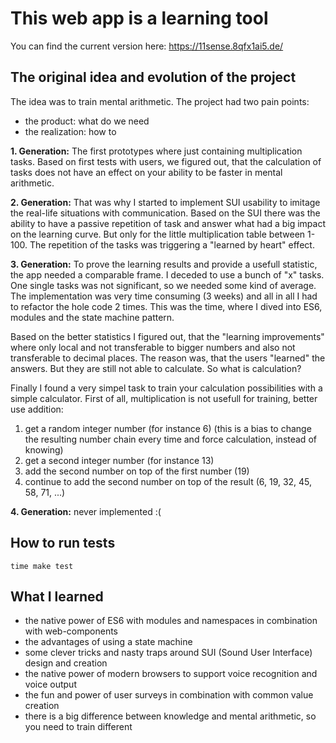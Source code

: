 # This web app is a learning tool

You can find the current version here:
https://11sense.8qfx1ai5.de/

## The original idea and evolution of the project
The idea was to train mental arithmetic.
The project had two pain points:

- the product: what do we need
- the realization: how to

__1. Generation:__ The first prototypes where just containing multiplication tasks.
Based on first tests with users, we figured out, that the calculation of tasks does not have an effect on your ability to be faster in mental arithmetic.

__2. Generation:__ That was why I started to implement SUI usability to imitage the real-life situations with communication.
Based on the SUI there was the ability to have a passive repetition of task and answer what had a big impact on the learning curve. But only for the little multiplication table between 1-100. The repetition of the tasks was triggering a "learned by heart" effect.

__3. Generation:__ To prove the learning results and provide a usefull statistic, the app needed a comparable frame. I deceded to use a bunch of "x" tasks. One single tasks was not significant, so we needed some kind of average. The implementation was very time consuming (3 weeks) and all in all I had to refactor the hole code 2 times. This was the time, where I dived into ES6, modules and the state machine pattern.

Based on the better statistics I figured out, that the "learning improvements" where only local and not transferable to bigger numbers and also not transferable to decimal places. The reason was, that the users "learned" the answers. But they are still not able to calculate. So what is calculation?

Finally I found a very simpel task to train your calculation possibilities with a simple calculator. First of all, multiplication is not usefull for training, better use addition:

1. get a random integer number (for instance 6) (this is a bias to change the resulting number chain every time and force calculation, instead of knowing)
2. get a second integer number (for instance 13)
3. add the second number on top of the first number (19)
4. continue to add the second number on top of the result (6, 19, 32, 45, 58, 71, ...)

__4. Generation:__ never implemented :(

## How to run tests

    time make test

## What I learned

- the native power of ES6 with modules and namespaces in combination with web-components
- the advantages of using a state machine
- some clever tricks and nasty traps around SUI (Sound User Interface) design and creation
- the native power of modern browsers to support voice recognition and voice output
- the fun and power of user surveys in combination with common value creation
- there is a big difference between knowledge and mental arithmetic, so you need to train different
